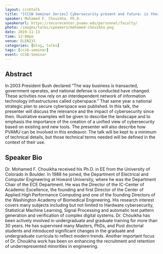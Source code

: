 ```yaml
---
layout: ccsbtalk
title: "[CCSB Seminar Series] Cybersecurity present and future: is there a need for a Science of Cybersecurity?"
speaker: Mohamed F. Chouikha, Ph.D.
speakerurl: https://securecenter.pvamu.edu/personnel/faculty/
photo: /images/talks/speakers/mohamed-chouikha.png
date: 2019-11-13
time: 12:00pm
venue: ELEN231
categories: [blog, talks]
tags: [ccsb-seminar]
event: CCSB-Seminar
---
```


## Abstract

In 2003 President Bush declared “The way business is transacted, government operates, and national defense is conducted have changed. These activities now rely on an interdependent network of information technology infrastructures called cyberspace.” That same year a national strategic plan to secure cyberspace was published. In this talk, the presenter will discuss the relevance and the impact of cybersecurity since then. Illustrative examples will be given to describe the landscape and to emphasis the importance of the creation of a unified view of cybersecurity based on existing and new tools. The presenter will also describe how PVAMU can be involved in this endeavor. The talk will be kept to a minimum of technical details, but those technical terms needed will be defined in the context of their use.
 

## Speaker Bio

Dr. Mohamed F. Chouikha received his Ph.D. in EE from the University of Colorado in Boulder. In 1988 he joined, the Department of Electrical and Computer Engineering at Howard University, where he was the Department Chair of the ECE Department. He was the Director of the IC-Center of Academic Excellence, the founding and first Director of the Center of Applied High Performance Computing and one of the founding Directors of the Washington Academy of Biomedical Engineering. His research interest covers many subjects including but not limited to Hardware cybersecurity, Statistical Machine Learning, Signal Processing and automatic test pattern generation and verification of complex digital systems. Dr. Chouikha has been actively involved in undergraduate and graduate training for more than 30 years. He has supervised many Masters, PhDs, and Post doctorial students and introduced significant changes in the graduate and undergraduate curricula to reflect modern trends. Another important focus of Dr. Chouikha work has been on enhancing the recruitment and retention of underrepresented minorities in engineering. 

